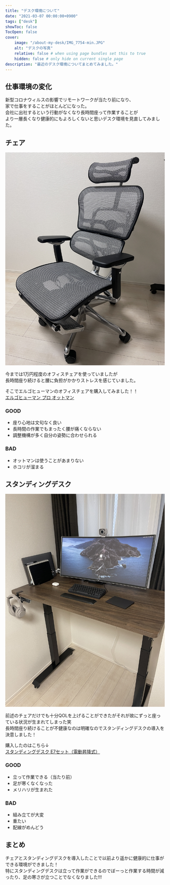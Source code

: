 ```yaml
---
title: "デスク環境について"
date: "2021-03-07 00:00:00+0900"
tags: ["desk"]
showToc: false
TocOpen: false
cover:
    image: "/about-my-desk/IMG_7754-min.JPG"
    alt: "デスクの写真"
    relative: false # when using page bundles set this to true
    hidden: false # only hide on current single page
description: "最近のデスク環境についてまとめてみました。"
---
```


## 仕事環境の変化
新型コロナウィルスの影響でリモートワークが当たり前になり、  
家で仕事をすることがほとんどになった。  
会社に出社するという行動がなくなり長時間座って作業することが  
より一層長くなり健康的にもよろしくないと思いデスク環境を見直してみました。

## チェア
![エルゴヒューマン プロ オットマン](/about-my-desk/IMG_7758-min.JPG)

今までは1万円程度のオフィスチェアを使っていましたが  
長時間座り続けると腰に負担がかかりストレスを感じていました。

そこでエルゴヒューマンのオフィスチェアを購入してみました！！  
[エルゴヒューマン プロ オットマン](https://www.ergohuman.jp/product/ergohuman_pro_ottoman.php)

### GOOD
- 座り心地は文句なく良い
- 長時間の作業でもまったく腰が痛くならない
- 調整機構が多く自分の姿勢に合わせられる

### BAD
- オットマンは使うことがあまりない
- ホコリが溜まる

## スタンディングデスク

![スタンディングデスク E7セット（電動昇降式）](/about-my-desk/IMG_7760-min.JPG)

前述のチェアだけでも十分QOLを上げることができたがそれが故にずっと座っている状況が生まれてしまった笑  
長時間座り続けることが不健康なのは明確なのでスタンディングデスクの導入を決意しました！

購入したのはこちら↓  
[スタンディングデスク E7セット（電動昇降式）](https://flexispot.jp/e7-set.html)

### GOOD
- 立って作業できる（当たり前）
- 足が寒くなくなった
- メリハリが生まれた

### BAD
- 組み立てが大変
- 重たい
- 配線がめんどう

## まとめ
チェアとスタンディングデスクを導入したことで以前より遥かに健康的に仕事ができる環境ができました！  
特にスタンディングデスクは立って作業ができるのでぼーっと作業する時間が減ったり、足の寒さが立つことでなくなりました!!!


